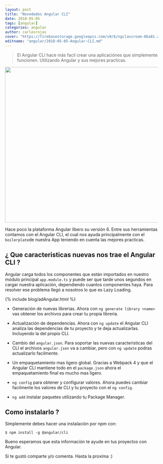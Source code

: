 ```yaml
---
layout: post
title: "Novedades Angular CLI"
date: 2018-05-05
tags: [angular]
categories: angular
author: carlosrojas
cover: "https://firebasestorage.googleapis.com/v0/b/ngclassroom-8ba81.appspot.com/o/posts%2F2018-04-09-Angular-cli-angular-6%2Fangular-cli.png?alt=media&token=37d30d21-535d-4d92-a77f-9cc710e14e94"
editname: "angular/2018-05-05-Angular-CLI.md"
---
```

> El Angular CLI hace más facil crear una aplicaciónes que simplemente funcionen. Utilizando Angular y sus mejores practicas.

<img width="1024" height="512" class="responsive" src="https://firebasestorage.googleapis.com/v0/b/ngclassroom-8ba81.appspot.com/o/posts%2F2018-04-09-Angular-cli-angular-6%2Fangular-cli.png?alt=media&token=37d30d21-535d-4d92-a77f-9cc710e14e94">


Hace poco la plataforma Angular libero su versión 6. Entre sus herramientas contamos con el Angular CLI, el cual nos ayuda principalmente con el `boilerplate`de nuestra App teniendo en cuenta las mejores practicas.

## ¿ Que caracteristicas nuevas nos trae el Angular CLI ?

Angular carga todos los componentes que están importados en nuestro módulo principal `app.module.ts` y puede ser que tarde unos segundos en cargar nuestra aplicación, dependiendo cuantos componentes haya. Para resolver ese problema llegó a nosotros lo que es Lazy Loading.

{% include blog/adAngular.html %}

- Generación de nuevas librerias. Ahora con `ng generate library <name>` vas obtener los archivos para crear tu propia libreria.

- Actualización de dependencias. Ahora con `ng update` el Angular CLI analiza las dependencias de tu proyecto y te deja actualizarlas. Incluyendo la del propio CLI.

- Cambio del `angular.json`. Para soportar las nuevas caracteristicas del CLI el archivos `angular.json` va a cambiar, pero con `ng update` podras actualizarlo facilmente.

- Un empaquetamiento mas ligero global. Gracias a Webpack 4 y que el Angular CLI mantiene todo en el `package.json` ahora el empaquetamiento final es mucho mas ligero.

- `ng config` para obtener y configurar valores. Ahora puedes cambiar facilmente los valores de CLI y tu proyecto con el `ng config`.

- `ng add` instalar paquetes utilizando tu Package Manager. 

## Como instalarlo ?

Simplemente debes hacer una instalación por npm con:

````
$ npm install -g @angular/cli
````

Bueno esperamos que esta información te ayude en tus proyectos con Angular.

Si te gustó comparte y/o comenta. Hasta la proxima :)